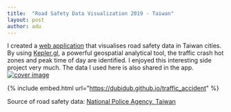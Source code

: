 ```yaml
---
title:  "Road Safety Data Visualization 2019 - Taiwan"
layout: post
author: adu
---
```


I created a [web application](https://dubidub.github.io/traffic_accident) that visualises road safety data in Taiwan cities. By using [Kepler.gl](Kepler.gl), a powerful geospatial analytical tool, the traffic crash hot zones and peak time of day are identified.
I enjoyed this interesting side project very much. The data I used here is also shared in the app.
[![cover image](/traffic_accident/cover.png)](https://dubidub.github.io/traffic_accident)



{% include embed.html url="https://dubidub.github.io/traffic_accident" %}

Source of road safety data: [National Police Agency, Taiwan](https://www.npa.gov.tw/NPAGip/wSite/lp?ctNode=11500&xq_xCat=10&mp=4)
